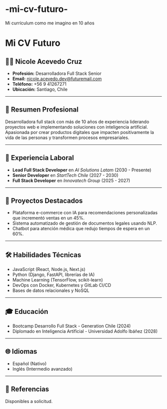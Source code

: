 # -mi-cv-futuro-
Mi currículum como me imagino en 10 años
# Mi CV Futuro

## 👩‍💻 Nicole Acevedo Cruz
- **Profesión:** Desarrolladora Full Stack Senior
- **Email:** nicole.acevedo.dev@futuremail.com
- **Teléfono:** +56 9 41267271
- **Ubicación:** Santiago, Chile

---

## 📝 Resumen Profesional
Desarrolladora full stack con más de 10 años de experiencia liderando proyectos web e implementando soluciones con inteligencia artificial. Apasionada por crear productos digitales que impacten positivamente la vida de las personas y transformen procesos empresariales.

---

## 💼 Experiencia Laboral
- **Lead Full Stack Developer** en *AI Solutions Latam* (2030 - Presente)
- **Senior Developer** en *StartTech Chile* (2027 - 2030)
- **Full Stack Developer** en *Innovatech Group* (2025 - 2027)

---

## 🚀 Proyectos Destacados
- Plataforma e-commerce con IA para recomendaciones personalizadas que incrementó ventas en un 45%.
- Sistema automatizado de gestión de documentos legales usando NLP.
- Chatbot para atención médica que redujo tiempos de espera en un 60%.

---

## 🛠 Habilidades Técnicas
- JavaScript (React, Node.js, Next.js)
- Python (Django, FastAPI, librerías de IA)
- Machine Learning (TensorFlow, scikit-learn)
- DevOps con Docker, Kubernetes y GitLab CI/CD
- Bases de datos relacionales y NoSQL

---

## 🎓 Educación
- Bootcamp Desarrollo Full Stack - Generation Chile (2024)
- Diplomado en Inteligencia Artificial - Universidad Adolfo Ibáñez (2028)

---

## 🌐 Idiomas
- Español (Nativo)
- Inglés (Intermedio avanzado)

---

## 📇 Referencias
Disponibles a solicitud.

